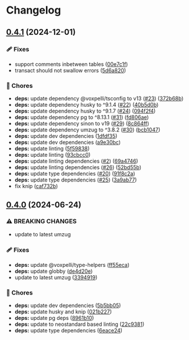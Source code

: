 # Changelog

## [0.4.1](https://github.com/voxpelli/umzeption/compare/v0.4.0...v0.4.1) (2024-12-01)


### 🩹 Fixes

* support comments inbetween tables ([00e7c1f](https://github.com/voxpelli/umzeption/commit/00e7c1fa8abed2e9b958df15f739fe5fe088df21))
* transact should not swallow errors ([5d6a820](https://github.com/voxpelli/umzeption/commit/5d6a82035fc9fc4953d2d685f8d4951e96adc470))


### 🧹 Chores

* **deps:** update dependency @voxpelli/tsconfig to v13 ([#23](https://github.com/voxpelli/umzeption/issues/23)) ([372b68b](https://github.com/voxpelli/umzeption/commit/372b68bf204de36307afb520ea3137007a51d7a4))
* **deps:** update dependency husky to ^9.1.4 ([#22](https://github.com/voxpelli/umzeption/issues/22)) ([40b5d0b](https://github.com/voxpelli/umzeption/commit/40b5d0b23a0910890937f556133b7698b030d699))
* **deps:** update dependency husky to ^9.1.7 ([#24](https://github.com/voxpelli/umzeption/issues/24)) ([094f2f4](https://github.com/voxpelli/umzeption/commit/094f2f474672f710fc4fa56fb25a8b939e4ada8b))
* **deps:** update dependency pg to ^8.13.1 ([#31](https://github.com/voxpelli/umzeption/issues/31)) ([fd806ae](https://github.com/voxpelli/umzeption/commit/fd806ae1401d1a7f30b3a08242f5e7ba6fc0987a))
* **deps:** update dependency sinon to v19 ([#29](https://github.com/voxpelli/umzeption/issues/29)) ([8c864ff](https://github.com/voxpelli/umzeption/commit/8c864ff8412e3eb35beebbd14f26ff6e5eee0a20))
* **deps:** update dependency umzug to ^3.8.2 ([#30](https://github.com/voxpelli/umzeption/issues/30)) ([bcb1047](https://github.com/voxpelli/umzeption/commit/bcb10476c7937ce3b04b77ad04c3145dfa1895d4))
* **deps:** update dev dependencies ([1dfdf35](https://github.com/voxpelli/umzeption/commit/1dfdf35cadaf33303d3428233dcef9fc99459ebe))
* **deps:** update dev dependencies ([a9e30bc](https://github.com/voxpelli/umzeption/commit/a9e30bc68c96a0ebf76d82a39f546e674919dac8))
* **deps:** update linting ([5f59838](https://github.com/voxpelli/umzeption/commit/5f598382cc6ec5295de76e61378bfcdc97c949c9))
* **deps:** update linting ([93cbcc0](https://github.com/voxpelli/umzeption/commit/93cbcc0588e206879f86c6455687af66040e1ef5))
* **deps:** update linting dependencies ([#2](https://github.com/voxpelli/umzeption/issues/2)) ([69a4746](https://github.com/voxpelli/umzeption/commit/69a47461da5ddefc31ffec71ad9095370be273f1))
* **deps:** update linting dependencies ([#26](https://github.com/voxpelli/umzeption/issues/26)) ([52bd55b](https://github.com/voxpelli/umzeption/commit/52bd55bafee3c2a44755c1111d01a73a6a9dded3))
* **deps:** update type dependencies ([#20](https://github.com/voxpelli/umzeption/issues/20)) ([91f8c2a](https://github.com/voxpelli/umzeption/commit/91f8c2a87b1765b34365ad86aef903ca58b12abc))
* **deps:** update type dependencies ([#25](https://github.com/voxpelli/umzeption/issues/25)) ([3a9ab77](https://github.com/voxpelli/umzeption/commit/3a9ab77bf33a03beaf9e90099916d1be0648435a))
* fix knip ([caf732b](https://github.com/voxpelli/umzeption/commit/caf732b0161ecdd9ae7801e81abf4f78cc874bc9))

## [0.4.0](https://github.com/voxpelli/umzeption/compare/v0.3.3...v0.4.0) (2024-06-24)


### ⚠ BREAKING CHANGES

* update to latest umzug

### 🩹 Fixes

* **deps:** update @voxpelli/type-helpers ([ff55eca](https://github.com/voxpelli/umzeption/commit/ff55eca56b123a4197585319811b4ca5e4f331a9))
* **deps:** update globby ([de4d20e](https://github.com/voxpelli/umzeption/commit/de4d20ea2dd387a44c56372a5b134a4cc694ed44))
* update to latest umzug ([3394919](https://github.com/voxpelli/umzeption/commit/33949198c2855bc8c4b7637d32705bcd85ce607f))


### 🧹 Chores

* **deps:** update dev dependencies ([5b5bb05](https://github.com/voxpelli/umzeption/commit/5b5bb05d793ee8a1b3d39bdd388093229733896b))
* **deps:** update husky and knip ([021b227](https://github.com/voxpelli/umzeption/commit/021b2272bca7b5e2bab16c6c7dca1b25733dbad4))
* **deps:** update pg deps ([8961b10](https://github.com/voxpelli/umzeption/commit/8961b10f5d94cf99d51193c81390c4beea7d5261))
* **deps:** update to neostandard based linting ([22c9381](https://github.com/voxpelli/umzeption/commit/22c938142512f4fb5f9dba47201349b67ff5997c))
* **deps:** update type dependencies ([6eace24](https://github.com/voxpelli/umzeption/commit/6eace2474699158de08fea9597989026a8d8af85))
